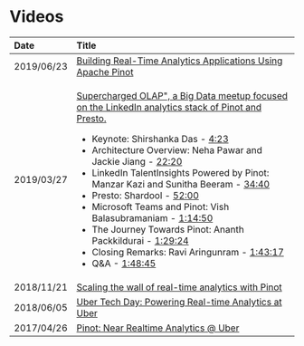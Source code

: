 # Videos

<table>
  <thead>
    <tr>
      <th style="text-align:left">Date</th>
      <th style="text-align:left">Title</th>
    </tr>
  </thead>
  <tbody>
    <tr>
      <td style="text-align:left">2019/06/23</td>
      <td style="text-align:left"><a href="https://www.youtube.com/watch?v=mOzjVRf0yt4&amp;t=1s">Building Real-Time Analytics Applications Using Apache Pinot</a>
      </td>
    </tr>
    <tr>
      <td style="text-align:left">2019/03/27</td>
      <td style="text-align:left">
        <p><a href="https://www.youtube.com/watch?v=CDEkxaEJbgs">Supercharged OLAP&quot;, a Big Data meetup focused on the LinkedIn analytics stack of Pinot and Presto.</a>
        </p>
        <ul>
          <li>Keynote: Shirshanka Das - <a href="https://www.youtube.com/watch?v=CDEkxaEJbgs&amp;t=263s">4:23</a> 
          </li>
          <li>Architecture Overview: Neha Pawar and Jackie Jiang - <a href="https://www.youtube.com/watch?v=CDEkxaEJbgs&amp;t=1340s">22:20</a> 
          </li>
          <li>LinkedIn TalentInsights Powered by Pinot: Manzar Kazi and Sunitha Beeram
            - <a href="https://www.youtube.com/watch?v=CDEkxaEJbgs&amp;t=2080s">34:40</a> 
          </li>
          <li>Presto: Shardool - <a href="https://www.youtube.com/watch?v=CDEkxaEJbgs&amp;t=3120s">52:00</a> 
          </li>
          <li>Microsoft Teams and Pinot: Vish Balasubramaniam - <a href="https://www.youtube.com/watch?v=CDEkxaEJbgs&amp;t=4490s">1:14:50</a> 
          </li>
          <li>The Journey Towards Pinot: Ananth Packkildurai - <a href="https://www.youtube.com/watch?v=CDEkxaEJbgs&amp;t=5364s">1:29:24</a> 
          </li>
          <li>Closing Remarks: Ravi Aringunram - <a href="https://www.youtube.com/watch?v=CDEkxaEJbgs&amp;t=6197s">1:43:17</a> 
          </li>
          <li>Q&amp;A - <a href="https://www.youtube.com/watch?v=CDEkxaEJbgs&amp;t=6525s">1:48:45</a>
          </li>
        </ul>
      </td>
    </tr>
    <tr>
      <td style="text-align:left">2018/11/21</td>
      <td style="text-align:left"><a href="https://www.youtube.com/watch?v=XhwnGhpcC60">Scaling the wall of real-time analytics with Pinot</a>
      </td>
    </tr>
    <tr>
      <td style="text-align:left">2018/06/05</td>
      <td style="text-align:left"> <a href="https://www.youtube.com/watch?v=PKc-RdrW8Ec">Uber Tech Day: Powering Real-time Analytics at Uber</a>
      </td>
    </tr>
    <tr>
      <td style="text-align:left">2017/04/26</td>
      <td style="text-align:left"> <a href="https://www.youtube.com/watch?v=evmXXZ2N1bY&amp;t=17s">Pinot: Near Realtime Analytics @ Uber</a>
      </td>
    </tr>
  </tbody>
</table>

